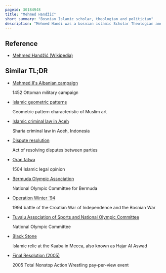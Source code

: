 ```yaml
---
pageid: 30184948
title: "Mehmed Handžić"
short_summary: "Bosnian Islamic scholar, theologian and politician"
description: "Mehmed Handi was a bosnian islamic Scholar Theologian and Politician. Handi was Leader of the islamic Revivalist Movement in Bosnia and Founder of the religious Association El Hidaje. He was one of the Authors of the sarajevo Resolution of Muslims and was the Chairman of the Committee of national Salvation."
---
```


## Reference

- [Mehmed Handžić (Wikipedia)](https://en.wikipedia.org/?curid=30184948)

## Similar TL;DR

- [Mehmed II's Albanian campaign](/tldr/en/mehmed-iis-albanian-campaign)

  1452 Ottoman military campaign

- [Islamic geometric patterns](/tldr/en/islamic-geometric-patterns)

  Geometric pattern characteristic of Muslim art

- [Islamic criminal law in Aceh](/tldr/en/islamic-criminal-law-in-aceh)

  Sharia criminal law in Aceh, Indonesia

- [Dispute resolution](/tldr/en/dispute-resolution)

  Act of resolving disputes between parties

- [Oran fatwa](/tldr/en/oran-fatwa)

  1504 Islamic legal opinion

- [Bermuda Olympic Association](/tldr/en/bermuda-olympic-association)

  National Olympic Committee for Bermuda

- [Operation Winter '94](/tldr/en/operation-winter-94)

  1994 battle of the Croatian War of Independence and the Bosnian War

- [Tuvalu Association of Sports and National Olympic Committee](/tldr/en/tuvalu-association-of-sports-and-national-olympic-committee)

  National Olympic Committee

- [Black Stone](/tldr/en/black-stone)

  Islamic relic at the Kaaba in Mecca, also known as Hajar Al Aswad

- [Final Resolution (2005)](/tldr/en/final-resolution-2005)

  2005 Total Nonstop Action Wrestling pay-per-view event
